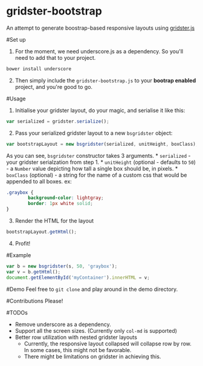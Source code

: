 gridster-bootstrap
==================
An attempt to generate boostrap-based responsive layouts using [gridster.js](https://github.com/ducksboard/gridster.js)

#Set up
1. For the moment, we need underscore.js as a dependency. So you'll need to add that to your project.
```sh
bower install underscore
```
2. Then simply include the `gridster-bootstrap.js` to your **bootrap enabled** project, and you're good to go.

#Usage
1. Initialise your gridster layout, do your magic, and serialise it like this:
```js
var serialized = gridster.serialize();
```
2. Pass your serialized gridster layout to a new `bsgridster` object:
```js
var bootstrapLayout = new bsgridster(serialized, unitHeight, boxClass);
```
As you can see, `bsgridster` constructor takes 3 arguments.
	* `serialized` - your gridster serialzation from step 1.
	* `unitHeight` (optional - defaults to `50`) - a `Number` value depicting how tall a single box should be, in pixels.
	* `boxClass` (optional) - a string for the name of a custom css that would be appended to all boxes. ex:
```css
.graybox {
		background-color: lightgray;
		border: 1px white solid;
}
```
3. Render the HTML for the layout
```js
bootstrapLayout.getHtml();
```
4. Profit!

#Example
```js
var b = new bsgridster(s, 50, 'graybox');
var v = b.getHtml();
document.getElementById('myContainer').innerHTML = v;
```

#Demo
Feel free to `git clone` and play around in the demo directory.

#Contributions
Please!

#TODOs
* Remove underscore as a dependency.
* Support all the screen sizes. (Currently only `col-md` is supported)
* Better row utilization with nested gridster layouts
	* Currently, the responsive layout collapsed will collapse row by row. In some cases, this might not be favorable.
	* There might be limitations on gridster in achieving this.
